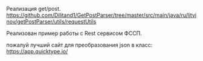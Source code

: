 Реализация get/post. https://github.com/Dilitand1/GetPostParser/tree/master/src/main/java/ru/litvinov/getPostParser/utils/requestUtils

Реализован пример работы с Rest сервисом ФССП.

пожалуй лучший сайт для преобразования json в класс: https://app.quicktype.io/
